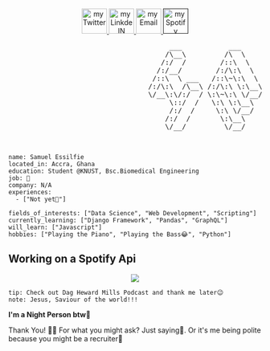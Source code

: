 <p align="center">
<br/>
<a href="https://twitter.com/_Samess">
  <img alt="my Twitter" width="50px" src="https://user-images.githubusercontent.com/95895530/203465411-e08b5a7d-7bff-4323-a08e-28ad3eb94e80.png"/>
</a>
<a href="https://www.linkedin.com/in/samuel-essilfie-274684252/">
  <img alt="my LinkdeIN" width="50px" src="https://user-images.githubusercontent.com/95895530/203465338-90aa4af9-406a-43c9-bb22-17d7188710af.png" />
</a>
<a href="psalmuelselfie@gmail.com">
  <img alt="my Email" width="50px" src="https://user-images.githubusercontent.com/95895530/203465529-99ef9677-fba7-46e6-95c0-2048184c83fa.png" />
</a>
<a href="">
  <img alt="my Spotify" width="50px" src="https://user-images.githubusercontent.com/95895530/203466679-c94faaf7-9d8f-4b46-a79d-b12008118a9c.png" />
</a>
<br>
<img alt="" src="" />
</p>

<pre>
                                      ___           ___           ___       ___       ___     
                                     /\__\         /\  \         /\__\     /\__\     /\  \    
                                    /:/  /        /::\  \       /:/  /    /:/  /    /::\  \   
                                   /:/__/        /:/\:\  \     /:/  /    /:/  /    /:/\:\  \  
                                  /::\  \ ___   /::\~\:\  \   /:/  /    /:/  /    /:/  \:\  \ 
                                 /:/\:\  /\__\ /:/\:\ \:\__\ /:/__/    /:/__/    /:/__/ \:\__\
                                 \/__\:\/:/  / \:\~\:\ \/__/ \:\  \    \:\  \    \:\  \ /:/  /
                                      \::/  /   \:\ \:\__\    \:\  \    \:\  \    \:\  /:/  / 
                                      /:/  /     \:\ \/__/     \:\  \    \:\  \    \:\/:/  /  
                                     /:/  /       \:\__\        \:\__\    \:\__\    \::/  /   
                                     \/__/         \/__/         \/__/     \/__/     \/__/    


</pre>

```about
name: Samuel Essilfie
located_in: Accra, Ghana
education: Student @KNUST, Bsc.Biomedical Engineering
job: 🔎
company: N/A
experiences: 
  - ["Not yet🤫"]

fields_of_interests: ["Data Science", "Web Development", "Scripting"]
currently_learning: ["Django Framework", "Pandas", "GraphQL"]
will_learn: ["Javascript"]
hobbies: ["Playing the Piano", "Playing the Bass😂", "Python"]
```
<h2>Working on a Spotify Api</h2>
<p align="center">
  <img src="https://user-images.githubusercontent.com/95895530/203469506-08582ae6-24e7-490e-910b-00c9717c53bc.jpeg" />
</p>
 
```
tip: Check out Dag Heward Mills Podcast and thank me later😉
note: Jesus, Saviour of the world!!!
```

**I'm a Night Person btw🦉** 

Thank You! 🙏🏽
For what you might ask? Just saying🤗. Or it's me being polite because you might be a recruiter👀



